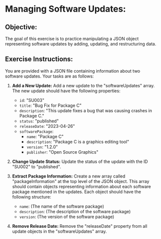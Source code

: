 #  Managing Software Updates:

## Objective:

The goal of this exercise is to practice manipulating a JSON object representing software updates by adding, updating, and restructuring data.

## Exercise Instructions:

You are provided with a JSON file containing information about two software updates. Your tasks are as follows:

1. **Add a New Update:** Add a new update to the "softwareUpdates" array. The new update should have the following properties:
    -  `id`: "SU003"
    -  `title`: "Bug Fix for Package C"
    -  `description`: "This update fixes a bug that was causing crashes in Package C."
    -  `status`: "published"
    -  `releaseDate`: "2023-04-26"
    -  `softwarePackage`: 
        - `name`: "Package C"
        - `description`: "Package C is a graphics editing tool"
        - `version`: "1.2.0"
        - `publisher`: "Open Source Graphics"

2. **Change Update Status:** Update the status of the update with the ID "SU002" to "published".

3. **Extract Package Information:** Create a new array called "packageInformation" at the top level of the JSON object. This array should contain objects representing information about each software package mentioned in the updates. Each object should have the following structure:
    - `name`:  (The name of the software package)
    - `description`: (The description of the software package)
    - `version`: (The version of the software package)

4. **Remove Release Date:** Remove the "releaseDate" property from all update objects in the "softwareUpdates" array. 



